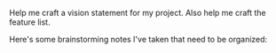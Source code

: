 Help me craft a vision statement for my project. Also help me craft the feature list.

Here's some brainstorming notes I've taken that need to be organized:



